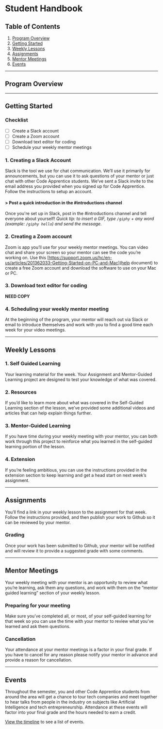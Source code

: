 # Student Handbook

## Table of Contents
1. [Program Overview](#program-overview)
2. [Getting Started](#getting-started)
3. [Weekly Lessons](#weekly-lessons)
4. [Assignments](#assignments)
5. [Mentor Meetings](#mentor-meetings)
6. [Events](#events)

---

## Program Overview

---

<a name="getting-started"></a>
## Getting Started

### Checklist
- [ ] Create a Slack account
- [ ] Create a Zoom account
- [ ] Download text editor for coding
- [ ] Schedule your weekly mentor meetings

### 1. Creating a Slack Account
Slack is the tool we use for chat communication. We’ll use it primarily for announcements, but you can use it to ask questions of your mentor or just chat with other Code Apprentice students. We’ve sent a Slack invite to the email address you provided when you signed up for Code Apprentice. Follow the instructions to setup an account.

#### > Post a quick introduction in the #introductions channel
Once you're set up in Slack, post in the #introductions channel and tell everyone about yourself! _Quick tip: to insert a GIF, type `/giphy` + any word (example: `/giphy hello`) and send the message._

### 2. Creating a Zoom account
Zoom is app you’ll use for your weekly mentor meetings. You can video chat and share your screen so your mentor can see the code you’re working on. Use this [https://support.zoom.us/hc/en-us/articles/201362033-Getting-Started-on-PC-and-Mac](help document) to create a free Zoom account and download the software to use on your Mac or PC.

### 3. Download text editor for coding
**NEED COPY**

### 4. Scheduling your weekly mentor meeting
At the beginning of the program, your mentor will reach out via Slack or email to introduce themselves and work with you to find a good time each week for your video meetings.

---

<a name="weekly-lessons"></a>
## Weekly Lessons

### 1. Self Guided Learning
Your learning material for the week. Your Assignment and Mentor-Guided Learning project are designed to test your knowledge of what was covered.
  
### 2. Resources
If you’d like to learn more about what was covered in the Self-Guided Learning section of the lesson, we’ve provided some additional videos and articles that can help explain things further.

### 3. Mentor-Guided Learning
If you have time during your weekly meeting with your mentor, you can both work through this project to reinforce what you learned in the self-guided learning portion of the lesson. 
  
### 4. Extension
If you’re feeling ambitious, you can use the instructions provided in the extension section to keep learning and get a head start on next week’s assignment.

---
<a name="assignments"></a>
## Assignments
You’ll find a link in your weekly lesson to the assignment for that week. Follow the instructions provided, and then publish your work to Github so it can be reviewed by your mentor. 

### Grading
Once your work has been submitted to Github, your mentor will be notified and will review it to provide a suggested grade with some comments.

---
<a name="mentor-meetings"></a>
## Mentor Meetings
Your weekly meeting with your mentor is an opportunity to review what you’re learning, ask them any questions, and work with them on the “mentor guided learning” section of your weekly lesson. 

### Preparing for your meeting
Make sure you’ve completed all, or most, of your self-guided learning for that week so you can use the time with your mentor to review what you’ve learned and ask them questions. 

### Cancellation
Your attendance at your mentor meetings is a factor in your final grade. If you have to cancel for any reason please notify your mentor in advance and provide a reason for cancellation.

---  
<a name="events"></a>
## Events
Throughout the semester, you and other Code Apprentice students from around the area will get a chance to tour tech companies and meet together to hear talks from people in the industry on subjects like Artificial Intelligence and tech entrepreneurship. Attendance at these events will factor into your final grade and the hours needed to earn a credit.

[View the timeline]() to see a list of events. 
